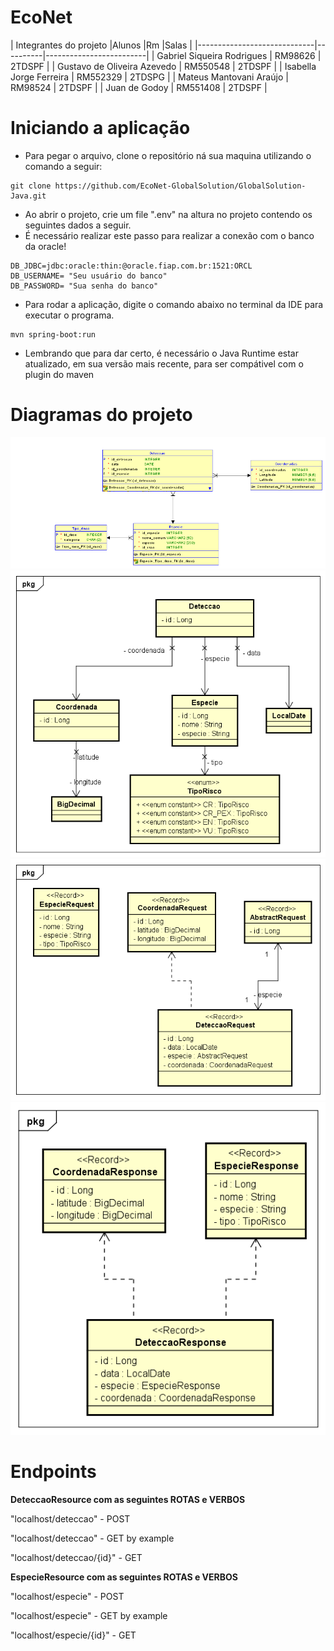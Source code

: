 # EcoNet

|        Integrantes do projeto
|Alunos                       |Rm        |Salas                    |
|-----------------------------|----------|-------------------------|
| Gabriel Siqueira Rodrigues  | RM98626  | 2TDSPF                  |
| Gustavo de Oliveira Azevedo | RM550548 | 2TDSPF                  |
| Isabella Jorge Ferreira     | RM552329 | 2TDSPG                  |
| Mateus Mantovani Araújo     | RM98524  | 2TDSPF                  |
| Juan de Godoy               | RM551408 | 2TDSPF                  |

# Iniciando a aplicação

- Para pegar o arquivo, clone o repositório ná sua maquina utilizando o comando a seguir:
```
git clone https://github.com/EcoNet-GlobalSolution/GlobalSolution-Java.git
```
- Ao abrir o projeto, crie um file ".env" na altura no projeto contendo os seguintes dados a seguir.
- É necessário realizar este passo para realizar a conexão com o banco da oracle!
```
DB_JDBC=jdbc:oracle:thin:@oracle.fiap.com.br:1521:ORCL
DB_USERNAME= "Seu usuário do banco"
DB_PASSWORD= "Sua senha do banco"
```
- Para rodar a aplicação, digite o comando abaixo no terminal da IDE para executar o programa.
```
mvn spring-boot:run
```
- Lembrando que para dar certo, é necessário o Java Runtime estar atualizado, em sua versão mais recente, para ser compátivel com o plugin do maven


# Diagramas do projeto

<img src="https://github.com/EcoNet-GlobalSolution/GlobalSolution-Java/blob/main/documentos/GS-2TDSPF-1S-D.pysical.png">

<img src="https://github.com/EcoNet-GlobalSolution/GlobalSolution-Java/blob/main/documentos/GS-2TDSPF-1S-D.entity.png">

<img src="https://github.com/EcoNet-GlobalSolution/GlobalSolution-Java/blob/main/documentos/GS-2TDSPF-1S-D.request.png">

<img src="https://github.com/EcoNet-GlobalSolution/GlobalSolution-Java/blob/main/documentos/GS-2TDSPF-1S-D.response.png">

# Endpoints

**DeteccaoResource com as seguintes ROTAS e VERBOS**

"localhost/deteccao" - POST

"localhost/deteccao" - GET by example

"localhost/deteccao/{id}" - GET

**EspecieResource com as seguintes ROTAS e VERBOS**

"localhost/especie" - POST

"localhost/especie" - GET by example

"localhost/especie/{id}" - GET
